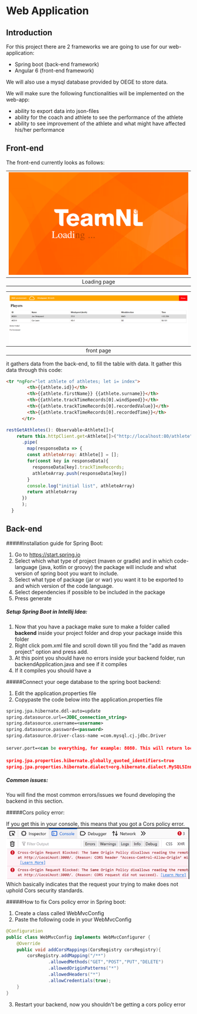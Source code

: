 # Web Application

## Introduction

For this project there are 2 frameworks we are going to use for our web-application:

- Spring boot (back-end framework)
- Angular 6 (front-end framework)

We will also use a mysql database provided by OEGE to store data.

We will make sure the following functionalities will be implemented on the web-app:

- ability to export data into json-files
- ability for the coach and athlete to see the performance of the athlete
- ability to see improvement of the athlete and what might have affected his/her performance

## Front-end

The front-end currently looks as follows:  

|![loading page](loadingpage_1.png)|
| :-:|
|Loading page|  

|![main page](../mainpage.png)|
| :-:|
|front page|  

it gathers data from the back-end, to fill the table with data. It gather this data through this code:  

```html
<tr *ngFor="let athlete of athletes; let i= index">
        <th>{{athlete.id}}</th>
        <th>{{athlete.firstName}} {{athlete.surname}}</th>
        <th>{{athlete.trackTimeRecords[0].windSpeed}}</th>
        <th>{{athlete.trackTimeRecords[0].recordedValue}}</th>
        <th>{{athlete.trackTimeRecords[0].recordedTime}}</th>
      </tr>
```

```js
restGetAthletes(): Observable<Athlete[]>{
    return this.httpClient.get<Athlete[]>("http://localhost:80/athlete")
      .pipe(
        map(responseData => {
        const athleteArray: Athlete[] = [];
        for(const key in responseData){
          responseData[key].trackTimeRecords;
          athleteArray.push(responseData[key])
        }
        console.log("initial list", athleteArray)
        return athleteArray
      })
      );
  }
```

## Back-end

#####Installation guide for Spring Boot:
1. Go to https://start.spring.io
2. Select which what type of project (maven or gradle) and in which code-language (java, kotlin or groovy) the package will include and what version of spring boot you want to include.
3. Select what type of package (jar or war) you want it to be exported to and which version of the code language.
4. Select dependencies if possible to be included in the package
5. Press generate

##### Setup Spring Boot in Intellij Idea:
1. Now that you have a package make sure to make a folder called **backend** inside your project folder and drop your package inside this folder
2. Right click pom.xml file and scroll down till you find the "add as maven project" option and press add.
3. At this point you should have no errors inside your backend folder, run backendApplication.java and see if it compiles
4. If it compiles you should have a 


#####Connect your oege database to the spring boot backend:
1. Edit the application.properties file
2. Copypaste the code below into the application.properties file
```xml
spring.jpa.hibernate.ddl-auto=update
spring.datasource.url=<JDBC_connection_string>
spring.datasource.username=<username>
spring.datasource.password=<password>
spring.datasource.driver-class-name =com.mysql.cj.jdbc.Driver

server.port=<can be everything, for example: 8080. This will return localhost:8080>

spring.jpa.properties.hibernate.globally_quoted_identifiers=true
spring.jpa.properties.hibernate.dialect=org.hibernate.dialect.MySQL5InnoDBDialect

```

##### Common issues:
You will find the most common errors/issues we found developing the backend in this section.

#####Cors policy error:

If you get this in your console, this means that you got a Cors policy error.
![img.png](img.png)
Which basically indicates that the request your trying to make does not uphold Cors security standards.

#####How to fix Cors policy error in Spring boot:
1. Create a class called WebMvcConfig
2. Paste the following code in your WebMvcConfig
```java
@Configuration
public class WebMvcConfig implements WebMvcConfigurer {
    @Override
    public void addCorsMappings(CorsRegistry corsRegistry){
        corsRegistry.addMapping("/**")
                .allowedMethods("GET","POST","PUT","DELETE")
                .allowedOriginPatterns("*")
                .allowedHeaders("*")
                .allowCredentials(true);
    }
}

```
3. Restart your backend, now you shouldn't be getting a cors policy error

